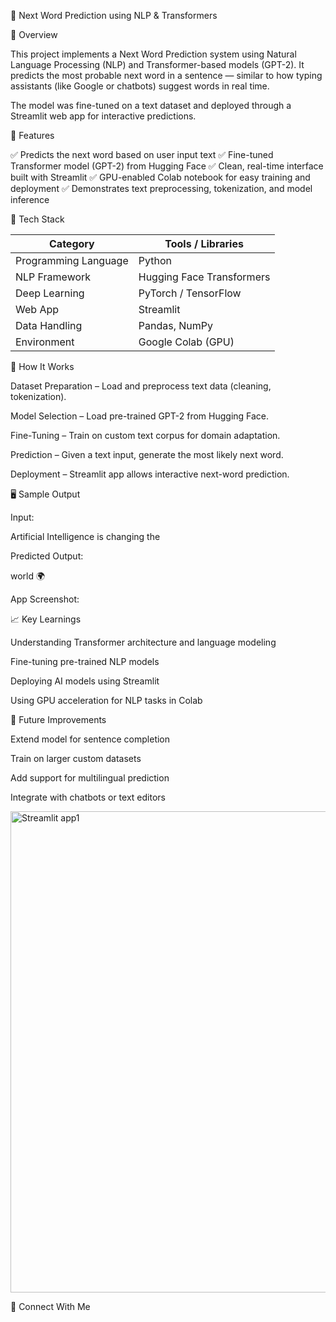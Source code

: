 
🧠 Next Word Prediction using NLP & Transformers

📌 Overview

This project implements a Next Word Prediction system using Natural Language Processing (NLP) and Transformer-based models (GPT-2).
It predicts the most probable next word in a sentence — similar to how typing assistants (like Google or chatbots) suggest words in real time.

The model was fine-tuned on a text dataset and deployed through a Streamlit web app for interactive predictions.

🚀 Features

✅ Predicts the next word based on user input text
✅ Fine-tuned Transformer model (GPT-2) from Hugging Face
✅ Clean, real-time interface built with Streamlit
✅ GPU-enabled Colab notebook for easy training and deployment
✅ Demonstrates text preprocessing, tokenization, and model inference


🧩 Tech Stack

| Category             | Tools / Libraries         |
| -------------------- | ------------------------- |
| Programming Language | Python                    |
| NLP Framework        | Hugging Face Transformers |
| Deep Learning        | PyTorch / TensorFlow      |
| Web App              | Streamlit                 |
| Data Handling        | Pandas, NumPy             |
| Environment          | Google Colab (GPU)        |



🧠 How It Works

Dataset Preparation – Load and preprocess text data (cleaning, tokenization).

Model Selection – Load pre-trained GPT-2 from Hugging Face.

Fine-Tuning – Train on custom text corpus for domain adaptation.

Prediction – Given a text input, generate the most likely next word.

Deployment – Streamlit app allows interactive next-word prediction.

🖥️ Sample Output

Input:

Artificial Intelligence is changing the

Predicted Output:

world 🌍

App Screenshot:


📈 Key Learnings

Understanding Transformer architecture and language modeling

Fine-tuning pre-trained NLP models

Deploying AI models using Streamlit

Using GPU acceleration for NLP tasks in Colab

🔮 Future Improvements

Extend model for sentence completion

Train on larger custom datasets

Add support for multilingual prediction

Integrate with chatbots or text editors


<img width="1366" height="770" alt="Streamlit app1" src="https://github.com/user-attachments/assets/3e888b7e-2d1a-4f79-84af-147969986dad" />








🤝 Connect With Me
